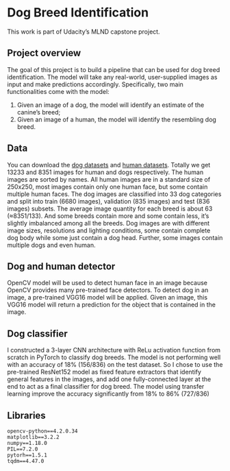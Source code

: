 # Dog Breed Identification
This work is part of Udacity’s MLND capstone project. 

## Project overview
The goal of this project is to build a pipeline that can be used for dog breed identification. The model will take any real-world, user-supplied images as input and make predictions accordingly. Specifically, two main functionalities come with the model:
1) Given an image of a dog, the model will identify an estimate of the canine’s breed;
2) Given an image of a human, the model will identify the resembling dog breed.

## Data
You can download the [dog datasets](https://s3-us-west-1.amazonaws.com/udacity-aind/dog-project/dogImages.zip) and [human datasets](https://s3-us-west-1.amazonaws.com/udacity-aind/dog-project/lfw.zip).
Totally we get 13233 and 8351 images for human and dogs respectively. The human images are sorted by names. All human images are in a standard size of 250x250, most images contain only one human face, but some contain multiple human faces. The dog images are classified into 33 dog categories and split into train (6680 images), validation (835 images) and test (836 images) subsets. The average image quantity for each breed is about 63 (≈8351/133). And some breeds contain more and some contain less, it’s slightly imbalanced among all the breeds. Dog images are with different image sizes, resolutions and lighting conditions, some contain complete dog body while some just contain a dog head. Further, some images contain multiple dogs and even human.

## Dog and human detector
OpenCV model will be used to detect human face in an image because OpenCV provides many pre-trained face detectors. To detect dog in an image, a pre-trained VGG16 model will be applied. Given an image, this VGG16 model will return a prediction for the object that is contained in the image.

## Dog classifier
I constructed a 3-layer CNN architecture with ReLu activation function from scratch in PyTorch to classify dog breeds. The model is not performing well with an accuracy of 18% (156/836) on the test dataset. So I chose to use the pre-trained ResNet152 model as fixed feature extractors that identify general features in the images, and add one fully-connected layer at the end to act as a final classifier for dog breed. The model using transfer learning improve the accuracy significantly from 18% to 86% (727/836)

## Libraries 
    opencv-python==4.2.0.34
    matplotlib==3.2.2
    numpy==1.18.0
    PIL==7.2.0
    pytorh==1.5.1
    tqdm==4.47.0

